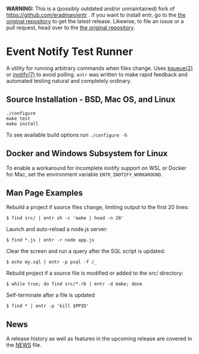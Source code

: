 **WARNING:** This is a (possibly outdated and/or unmaintained) fork of https://github.com/eradman/entr . If you want to install entr, go to the [the original repository](https://github.com/eradman/entr) to get the latest release. Likewise, to file an issue or a pull request, head over to the [the original repository](https://github.com/eradman/entr).

Event Notify Test Runner
========================

A utility for running arbitrary commands when files change. Uses [kqueue(2)] or
[inotify(7)] to avoid polling.  `entr` was written to make rapid feedback and
automated testing natural and completely ordinary.

Source Installation - BSD, Mac OS, and Linux
--------------------------------------------

    ./configure
    make test
    make install

To see available build options run `./configure -h`

Docker and Windows Subsystem for Linux
--------------------------------------

To enable a workaround for incomplete inotify support on WSL or Docker for Mac,
set the environment variable `ENTR_INOTIFY_WORKAROUND`.

Man Page Examples
-----------------

Rebuild a project if source files change, limiting output to the first 20 lines:

    $ find src/ | entr sh -c 'make | head -n 20'

Launch and auto-reload a node.js server:

    $ find *.js | entr -r node app.js

Clear the screen and run a query after the SQL script is updated:

    $ echo my.sql | entr -p psql -f /_

Rebuild project if a source file is modified or added to the src/ directory:

    $ while true; do find src/*.rb | entr -d make; done

Self-terminate after a file is updated

    $ find * | entr -p 'kill $PPID'

News
----

A release history as well as features in the upcoming release are covered in the
[NEWS] file.

[kqueue(2)]: http://man.openbsd.org/kqueue.2
[inotify(7)]: http://man.he.net/?section=all&topic=inotify
[NEWS]: https://raw.githubusercontent.com/eradman/entr/master/NEWS
